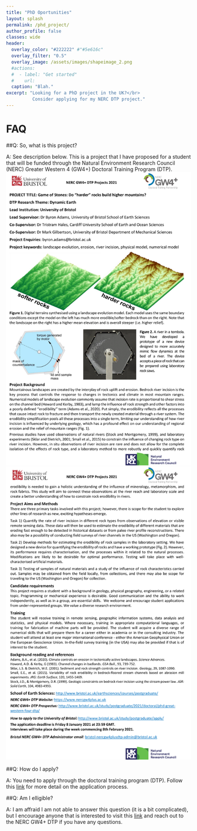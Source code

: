 ```yaml
---
title: "PhD Oportunities"
layout: splash
permalink: /phd_project/
author_profile: false
classes: wide
header:
  overlay_color: "#222222" #"#5e616c"
  overlay_filter: "0.5"
  overlay_image: /assets/images/shapeimage_2.png
  #actions:
  #  - label: "Get started"
  #    url: 
  caption: "Blah."
excerpt: "Looking for a PhD project in the UK?</br>
          Consider applying for my NERC DTP project."
---
```


# FAQ

##Q: So, what is this project?

A: See description below. This is a project that I have proposed for a student that will be funded through the Natural Environment Research Council (NERC) Greater Western 4 (GW4+) Doctoral Training Program (DTP).
![phd1](/assets/images/phd_1.png)
![phd2](/assets/images/phd_2.png)

##Q: How do I apply?

A: You need to apply through the doctoral training program (DTP). Follow this [link](http://www.bristol.ac.uk/study/postgraduate/apply/) for more detail on the application process.

##Q: Am I elligible?

A: I am affraid I am not able to answer this question (it is a bit complicated), but I encourage anyone that is interested to visit this [link](https://www.nercgw4plus.ac.uk/apply) and reach out to the NERC GW4+ DTP if you have any questions.
